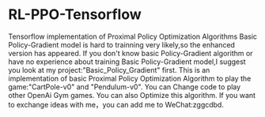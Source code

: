 # RL-PPO-Tensorflow
Tensorflow implementation of Proximal Policy Optimization Algorithms
Basic Policy-Gradient model is hard to trainning very likely,so the enhanced version has appeared.
If you don't know basic Policy-Gradient algorithm or have no experience about training Basic Policy-Gradient model,I suggest you look at my project:"Basic_Policy_Gradient" first.
This is an implementation of basic Proximal Policy Optimization Algorithm to play the game:"CartPole-v0" and "Pendulum-v0". 
You can Change code to play other OpenAi Gym games. You can also Optimize this algorithm. 
If you want to exchange ideas with me，you can add me to WeChat:zggcdbd.
